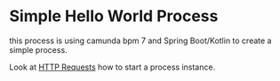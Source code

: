 # Simple Hello World Process

this process is using camunda bpm 7 and Spring Boot/Kotlin to create a simple process.

Look at [HTTP Requests](http-requests/requests.http)
how to start a process instance.